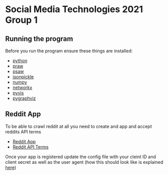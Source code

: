 # Social Media Technologies 2021 Group 1

## Running the program

Before you run the program ensure these things are installed:

- [python](https://www.python.org/downloads/release/python-395/)
- [praw](https://praw.readthedocs.io/en/latest/)
- [psaw](https://psaw.readthedocs.io/en/latest/)
- [jsonpickle](https://jsonpickle.github.io/)
- [numpy](https://numpy.org/)
- [networkx](https://networkx.org/documentation/stable/index.html)
- [pyvis](https://pyvis.readthedocs.io/en/latest/index.html)
- [pygraphviz](https://pygraphviz.github.io/documentation/stable/install.html)

## Reddit App

To be able to crawl reddit at all you need to create and app and accept reddits API terms

- [Reddit App](https://www.reddit.com/prefs/apps)
- [Reddit API Terms](https://docs.google.com/forms/d/e/1FAIpQLSezNdDNK1-P8mspSbmtC2r86Ee9ZRbC66u929cG2GX0T9UMyw/viewform)

Once your app is registered update the config file with your cleint ID and client secret
as well as the user agent (how this should look like is explained [here](https://github.com/reddit-archive/reddit/wiki/API))
